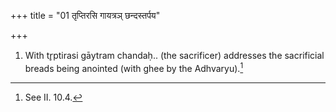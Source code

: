 +++
title = "01 तृप्तिरसि गायत्रञ् छन्दस्तर्पय"

+++
1. With tr̥ptirasi gāytram chandaḥ.. (the sacrificer) addresses the sacrificial breads being anointed (with ghee by the Adhvaryu).[^1]  

[^1]: See II. 10.4.
